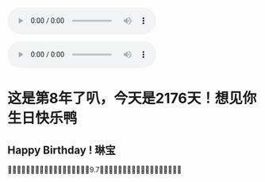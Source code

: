 
<!DOCTYPE html>
<html lang="en" >
<head>
<meta charset="UTF-8">
<meta http-equiv="Cache-Control" content="no-transform" /> 
<meta http-equiv="Cache-Control" content="no-siteapp" />
<meta name="viewport" content="width=device-width,initial-scale=1.0,user-scalable=yes" />
<title>毛毛~生日快乐！！！</title>
<title>Happy Birthday!</title>
<!-- 鼠标点击爱心效果 -->
<script src="https://blog-static.cnblogs.com/files/axqa/emojiCursor.js"></script> 

<link rel="stylesheet" href="css/style.css">

</head>


<body>
<audio controls autoplay="autoplay" loop="loop"><source src="1.mp3" type="audio/mpeg" /></audio>


<audio src="../kaixin/想见你想见你想见你.mp3" loop="loop" controls="controls" autoplay="autoplay"></audio>

<bokeh></bokeh>
<bokeh></bokeh>
<bokeh></bokeh>
<bokeh></bokeh>
<bokeh></bokeh>
<bokeh></bokeh>
<bokeh></bokeh>
<bokeh></bokeh>
<bokeh></bokeh>
<bokeh></bokeh>
<bokeh></bokeh>
<bokeh></bokeh>
<bokeh></bokeh>
<bokeh></bokeh>
<bokeh></bokeh>
<bokeh></bokeh>
<bokeh></bokeh>
<bokeh></bokeh>
<bokeh></bokeh>
<bokeh></bokeh>
<bokeh></bokeh>
<bokeh></bokeh>
<bokeh></bokeh>
<bokeh></bokeh>
<bokeh></bokeh>
<bokeh></bokeh>
<bokeh></bokeh>
<bokeh></bokeh>
<bokeh></bokeh>
<bokeh></bokeh>
<bokeh></bokeh>
<bokeh></bokeh>
<bokeh></bokeh>
<bokeh></bokeh>
<bokeh></bokeh>
<bokeh></bokeh>
<bokeh></bokeh>
<bokeh></bokeh>
<bokeh></bokeh>
<bokeh></bokeh>
<bokeh></bokeh>
<bokeh></bokeh>
<bokeh></bokeh>
<bokeh></bokeh>
<bokeh></bokeh>
<bokeh></bokeh>
<bokeh></bokeh>
<bokeh></bokeh>
<bokeh></bokeh>
</body>


<div class="mobile"></div>
<div class="pyro">
<div class="before"></div>
<div class="after"></div>
</div>
<h1>这是第8年了叭，今天是2176天！想见你 生日快乐鸭</h1>
<h2>Happy Birthday ! 琳宝</h2>
<span>🎉🎉🎉🎉🎉🎉🎉🎉🎉🎉🎉🎉🎉🎉🎉🎉🎉🎉9.7🎉🎉🎉🎉🎉🎉🎉🎉🎉🎉🎉🎉🎉🎉🎉🎉🎉🎉</span>
<div class="candle">
<div id="flame" class="lit"></div>
</div>

<div class="cake"></div>
<div class="plate"></div>

</html>
